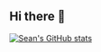 ## Hi there 👋

[![Sean's GitHub stats](https://github-readme-stats.vercel.app/api?username=sean9061&show_icons=true)](https://github.com/anuraghazra/github-readme-stats)
